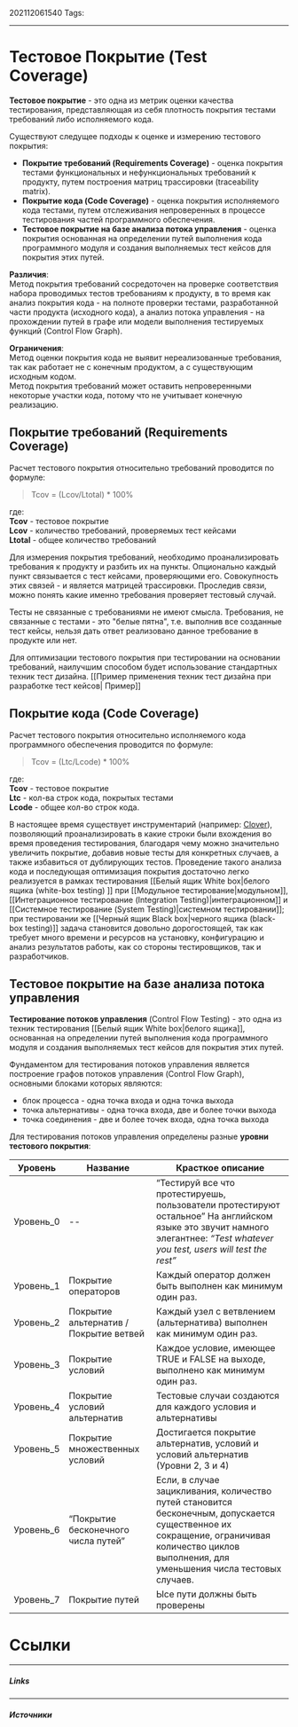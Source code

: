 202112061540
Tags:
___
#  Тестовое Покрытие (**Test Coverage**)
**Тестовое покрытие** - это одна из метрик оценки качества тестирования, представляющая из себя плотность покрытия тестами требований либо исполняемого кода.

Существуют следущее подходы к оценке и измерению тестового покрытия:
-   **Покрытие требований (Requirements Coverage)** - оценка покрытия тестами функциональных и нефункциональных требований к продукту, путем построения матриц трассировки (traceability matrix).
-   **Покрытие кода (Code Coverage)** - оценка покрытия исполняемого кода тестами, путем отслеживания непроверенных в процессе тестирования частей программного обеспечения. 
-   **Тестовое покрытие на базе анализа потока управления** - оценка покрытия основанная на определении путей выполнения кода программного модуля и создания выполняемых тест кейсов для покрытия этих путей.

**Различия**:  
Метод покрытия требований сосредоточен на проверке соответствия набора проводимых тестов требованиям к продукту, в то время как анализ покрытия кода - на полноте проверки тестами, разработанной части продукта (исходного кода), а анализ потока управления - на прохождении путей в графе или модели выполнения тестируемых функций (Control Flow Graph).

**Ограничения**:  
Метод оценки покрытия кода не выявит нереализованные требования, так как работает не с конечным продуктом, а с существующим исходным кодом.  
Метод покрытия требований может оставить непроверенными некоторые участки кода, потому что не учитывает конечную реализацию.


## Покрытие требований (Requirements Coverage)
Расчет тестового покрытия относительно требований проводится по формуле:

> Tcov = (Lcov/Ltotal) * 100%

где:  
**Tcov** - тестовое покрытие  
**Lcov** - количество требований, проверяемых тест кейсами  
**Ltotal** - общее количество требований

Для измерения покрытия требований, необходимо проанализировать требования к продукту и разбить их на пункты. Опционально каждый пункт связывается с тест кейсами, проверяющими его. Совокупность этих связей - и является матрицей трассировки. Проследив связи, можно понять какие именно требования проверяет тестовый случай.

Тесты не связанные с требованиями не имеют смысла. Требования, не связанные с тестами - это "белые пятна", т.е. выполнив все созданные тест кейсы, нельзя дать ответ реализовано данное требование в продукте или нет.

Для оптимизации тестового покрытия при тестировании на основании требований, наилучшим способом будет использование стандартных техник тест дизайна. [[Пример применения техник тест дизайна при разработке тест кейсов| Пример]]

## Покрытие кода (Code Coverage)

Расчет тестового покрытия относительно исполняемого кода программного обеспечения проводится по формуле:

> Tcov = (Ltc/Lcode) * 100%

где:  
**Tcov** - тестовое покрытие  
**Ltc** - кол-ва строк кода, покрытых тестами  
**Lcode** - общее кол-во строк кода.

В настоящее время существует инструментарий (например: [Clover](http://www.atlassian.com/software/clover/)), позволяющий проанализировать в какие строки были вхождения во время проведения тестирования, благодаря чему можно значительно увеличить покрытие, добавив новые тесты для конкретных случаев, а также избавиться от дублирующих тестов. Проведение такого анализа кода и последующая оптимизация покрытия достаточно легко реализуется в рамках тестирования [[Белый ящик White box|белого ящика (white-box testing) ]] при [[Модульное тестирование|модульном]], [[Интеграционное тестирование (Integration Testing)|интеграционном]] и [[Системное тестирование (System Testing)|системном тестировании]]; при тестировании же [[Черный ящик Black box|черного ящика (black-box testing)]] задача становится довольно дорогостоящей, так как требует много времени и ресурсов на установку, конфигурацию и анализ результатов работы, как со стороны тестировщиков, так и разработчиков.

## Тестовое покрытие на базе анализа потока управления

**Тестирование потоков управления** (Control Flow Testing) - это одна из техник тестирования [[Белый ящик White box|белого ящика]], основанная на определении путей выполнения кода программного модуля и создания выполняемых тест кейсов для покрытия этих путей. 

Фундаментом для тестирования потоков управления является построение графов потоков управления (Control Flow Graph), основными блоками которых являются:

-   блок процесса - одна точка входа и одна точка выхода
-   точка альтернативы - одна точка входа, две и более точки выхода
-   точка соединения - две и более точек входа, одна точка выхода

Для тестирования потоков управления определены разные **уровни тестового покрытия**:

| Уровень   | Название                               | Красткое описание                                                                                                                                                                              |
| --------- | -------------------------------------- | ---------------------------------------------------------------------------------------------------------------------------------------------------------------------------------------------- |
| Уровень_0 | --                                     | “Тестируй все что протестируешь, пользователи протестируют остальное” На английском языке это звучит намного элегантнее: _“Test whatever you test, users will test the rest”_                  |
| Уровень_1 | Покрытие операторов                    | Каждый оператор должен быть выполнен как минимум один раз.                                                                                                                                     |
| Уровень_2 | Покрытие альтернатив / Покрытие ветвей | Каждый узел с ветвлением (альтернатива) выполнен как минимум один раз.                                                                                                                         |
| Уровень_3 | Покрытие условий                       | Каждое условие, имеющее TRUE и FALSE на выходе, выполнено как минимум один раз.                                                                                                                |
| Уровень_4 | Покрытие условий альтернатив           | Тестовые случаи создаются для каждого условия и альтернативы                                                                                                                                   |
| Уровень_5 | Покрытие множественных условий         | Достигается покрытие альтернатив, условий и условий альтернатив (Уровни 2, 3 и 4)                                                                                                              |
| Уровень_6 | “Покрытие бесконечного числа путей”    | Если, в случае зацикливания, количество путей становится бесконечным, допускается существенное их сокращение, ограничивая количество циклов выполнения, для уменьшения числа тестовых случаев. |
| Уровень_7 | Покрытие путей                         |  Ысе пути должны быть проверены                                                                                                                                                                                              |







# Ссылки
___
##### Links


---
##### Источники
